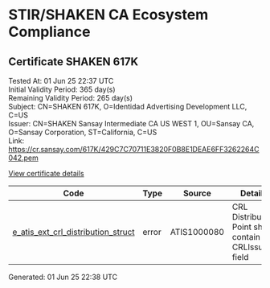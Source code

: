 # STIR/SHAKEN CA Ecosystem Compliance

## Certificate SHAKEN 617K

Tested At: 01 Jun 25 22:37 UTC\
Initial Validity Period: 365 day(s)\
Remaining Validity Period: 265 day(s)\
Subject: CN=SHAKEN 617K, O=Identidad Advertising Development LLC, C=US\
Issuer: CN=SHAKEN Sansay Intermediate CA US WEST 1, OU=Sansay CA, O=Sansay Corporation, ST=California, C=US\
Link: https://cr.sansay.com/617K/429C7C70711E3820F0B8E1DEAE6FF3262264C042.pem

[View certificate details](https://x509.io/?cert=MIICtzCCAl2gAwIBAgIUQpx8cHEeOCDwuOHerm%2FzJiJkwEIwCgYIKoZIzj0EAwIwgYUxCzAJBgNVBAYTAlVTMRMwEQYDVQQIDApDYWxpZm9ybmlhMRswGQYDVQQKDBJTYW5zYXkgQ29ycG9yYXRpb24xEjAQBgNVBAsMCVNhbnNheSBDQTEwMC4GA1UEAwwnU0hBS0VOIFNhbnNheSBJbnRlcm1lZGlhdGUgQ0EgVVMgV0VTVCAxMB4XDTI1MDIyMTE1NTMzOFoXDTI2MDIyMTE1NTMzOFowUzELMAkGA1UEBhMCVVMxLjAsBgNVBAoMJUlkZW50aWRhZCBBZHZlcnRpc2luZyBEZXZlbG9wbWVudCBMTEMxFDASBgNVBAMMC1NIQUtFTiA2MTdLMFkwEwYHKoZIzj0CAQYIKoZIzj0DAQcDQgAE38lc0VdyS9SAgOByiNdsjzX%2B2rxie9pW9%2BfOJ76IU%2FW6QcOJAQZI%2F9My1mkfgKBfRpg13mHKZ%2Fe2shms0La2vaOB2zCB2DAWBggrBgEFBQcBGgQKMAigBhYENjE3SzAXBgNVHSAEEDAOMAwGCmCGSAGG%2FwkBAQQwHQYDVR0OBBYEFFCsgO7C3rXZy478os5ZMR%2FYS2KRMB8GA1UdIwQYMBaAFKzTk%2FVDQ8wKvkVYFxN9knzcwwFGMEcGA1UdHwRAMD4wPKA6oDiGNmh0dHBzOi8vYXV0aGVudGljYXRlLWFwaS5pY29uZWN0aXYuY29tL2Rvd25sb2FkL3YxL2NybDAMBgNVHRMBAf8EAjAAMA4GA1UdDwEB%2FwQEAwIHgDAKBggqhkjOPQQDAgNIADBFAiB9i15U9ycqHK2zITQUUM3ZJOLdDO%2BNDzq60SfhW4tJdAIhAPNnzK9%2Fxt4xUoQfi%2BCvQpoOpECby%2FR3Ecc6pfsWoWIK)

| Code | Type | Source | Details |
|------|------|--------|---------|
| [e_atis_ext_crl_distribution_struct](../../ISSUES/e_atis_ext_crl_distribution_struct/README.md) | error | ATIS1000080 | CRL Distribution Point shall contain a CRLIssuer field |


Generated: 01 Jun 25 22:38 UTC